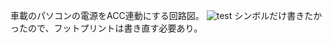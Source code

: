 車載のパソコンの電源をACC連動にする回路図。
![test](https://user-images.githubusercontent.com/12409012/169247944-a19498f0-fbb5-4660-a66a-1cf282b56e48.png)
シンボルだけ書きたかったので、フットプリントは書き直す必要あり。